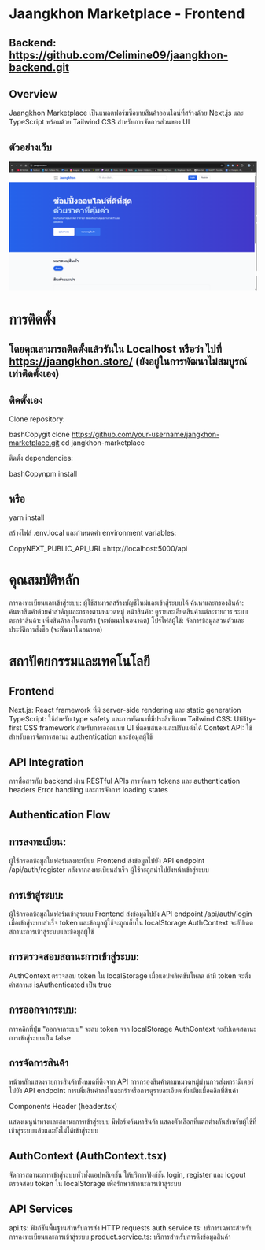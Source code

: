 # Jaangkhon Marketplace - Frontend

## Backend: https://github.com/Celimine09/jaangkhon-backend.git

## Overview
Jaangkhon Marketplace เป็นแพลตฟอร์มซื้อขายสินค้าออนไลน์ที่สร้างด้วย Next.js และ TypeScript พร้อมด้วย Tailwind CSS สำหรับการจัดการส่วนของ UI

## ตัวอย่างเว็บ
![Preview](./web-image.png)

# การติดตั้ง

## โดยคุณสามารถติดตั้งแล้วรันใน Localhost หรือว่า ไปที่ https://jaangkhon.store/ (ยังอยู่ในการพัฒนาไม่สมบูรณ์เท่าติดตั้งเอง)

## ติดตั้งเอง

Clone repository:

bashCopygit clone https://github.com/your-username/jangkhon-marketplace.git
cd jangkhon-marketplace

ติดตั้ง dependencies:

bashCopynpm install

## หรือ
yarn install

สร้างไฟล์ .env.local และกำหนดค่า environment variables:

CopyNEXT_PUBLIC_API_URL=http://localhost:5000/api


# คุณสมบัติหลัก

การลงทะเบียนและเข้าสู่ระบบ: ผู้ใช้สามารถสร้างบัญชีใหม่และเข้าสู่ระบบได้
ค้นหาและกรองสินค้า: ค้นหาสินค้าด้วยคำสำคัญและกรองตามหมวดหมู่
หน้าสินค้า: ดูรายละเอียดสินค้าแต่ละรายการ
ระบบตะกร้าสินค้า: เพิ่มสินค้าลงในตะกร้า (จะพัฒนาในอนาคต)
โปรไฟล์ผู้ใช้: จัดการข้อมูลส่วนตัวและประวัติการสั่งซื้อ (จะพัฒนาในอนาคต)

# สถาปัตยกรรมและเทคโนโลยี
## Frontend

Next.js: React framework ที่มี server-side rendering และ static generation
TypeScript: ใช้สำหรับ type safety และการพัฒนาที่มีประสิทธิภาพ
Tailwind CSS: Utility-first CSS framework สำหรับการออกแบบ UI ที่ตอบสนองและปรับแต่งได้
Context API: ใช้สำหรับการจัดการสถานะ authentication และข้อมูลผู้ใช้

## API Integration

การสื่อสารกับ backend ผ่าน RESTful APIs
การจัดการ tokens และ authentication headers
Error handling และการจัดการ loading states

## Authentication Flow

## การลงทะเบียน:

ผู้ใช้กรอกข้อมูลในฟอร์มลงทะเบียน
Frontend ส่งข้อมูลไปยัง API endpoint /api/auth/register
หลังจากลงทะเบียนสำเร็จ ผู้ใช้จะถูกนำไปยังหน้าเข้าสู่ระบบ


## การเข้าสู่ระบบ:

ผู้ใช้กรอกข้อมูลในฟอร์มเข้าสู่ระบบ
Frontend ส่งข้อมูลไปยัง API endpoint /api/auth/login
เมื่อเข้าสู่ระบบสำเร็จ token และข้อมูลผู้ใช้จะถูกเก็บใน localStorage
AuthContext จะอัปเดตสถานะการเข้าสู่ระบบและข้อมูลผู้ใช้


## การตรวจสอบสถานะการเข้าสู่ระบบ:

AuthContext ตรวจสอบ token ใน localStorage เมื่อแอปพลิเคชันโหลด
ถ้ามี token จะตั้งค่าสถานะ isAuthenticated เป็น true


## การออกจากระบบ:

การคลิกที่ปุ่ม "ออกจากระบบ" จะลบ token จาก localStorage
AuthContext จะอัปเดตสถานะการเข้าสู่ระบบเป็น false



## การจัดการสินค้า

หน้าหลักแสดงรายการสินค้าทั้งหมดที่ดึงจาก API
การกรองสินค้าตามหมวดหมู่ผ่านการส่งพารามิเตอร์ไปยัง API endpoint
การเพิ่มสินค้าลงในตะกร้าหรือการดูรายละเอียดเพิ่มเติมเมื่อคลิกที่สินค้า

Components
Header (header.tsx)

แสดงเมนูนำทางและสถานะการเข้าสู่ระบบ
มีฟอร์มค้นหาสินค้า
แสดงตัวเลือกที่แตกต่างกันสำหรับผู้ใช้ที่เข้าสู่ระบบแล้วและยังไม่ได้เข้าสู่ระบบ

## AuthContext (AuthContext.tsx)

จัดการสถานะการเข้าสู่ระบบทั่วทั้งแอปพลิเคชัน
ให้บริการฟังก์ชัน login, register และ logout
ตรวจสอบ token ใน localStorage เพื่อรักษาสถานะการเข้าสู่ระบบ

## API Services

api.ts: ฟังก์ชันพื้นฐานสำหรับการส่ง HTTP requests
auth.service.ts: บริการเฉพาะสำหรับการลงทะเบียนและการเข้าสู่ระบบ
product.service.ts: บริการสำหรับการดึงข้อมูลสินค้า
